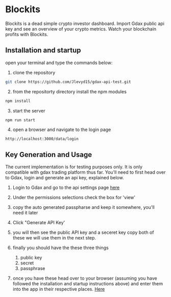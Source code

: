 # Blockits

Blockits is a dead simple crypto investor dashboard. Import Gdax public api key and see an overview of your crypto metrics. Watch your blockchain profits with Blockits.

## Installation and startup

open your terminal and type the commands below:

1. clone the repository
```bash
git clone https://github.com/Jlevyd15/gdax-api-test.git
```
2. from the repositorty directory install the npm modules
```bash
npm install
```
3. start the server
```bash
npm run start
```
4. open a browser and navigate to the login page
```
http://localhost:3000/data/login
```

## Key Generation and Usage

The current implementation is for testing purposes only. It is only compatible with gdax trading platform thus far. You'll need to first head over to Gdax, login and generate an api key, explained below.

1. Login to Gdax and go to the api settings page [here](https://www.gdax.com/settings/api)
1. Under the permissions selections check the box for 'view'
1. copy the auto generated passpharse and keep it somewhere, you'll need it later
1. Click "Generate API Key'
1. you will then see the public API key and a seceret key copy both of these we will use them in the next step. 
1. finally you should have the these three things
    1. public key
    2. secret
    3. passphrase

1. once you have these head over to your browser (assuming you have followed the installation and startup instructions above) and enter them into the app in their respective places. [Here](http://localhost/data/login)